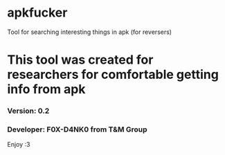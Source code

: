# apkfucker
Tool for searching interesting things in apk (for reversers)

<h1>This tool was created for researchers for comfortable getting info from apk</h1>
<h3>Version: 0.2</h3>
<h3>Developer: F0X-D4NK0 from T&M Group</h3>

Enjoy :3
